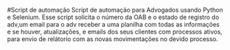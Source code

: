 #Script de automação
Script de automação para Advogados usando Python e Selenium.
Esse script solicita o número da OAB e o estado de registro do adv,um email para o adv receber a uma planilha com todas as informações e se houver, atualizações, e emails dos seus clientes com processos ativos, para envio de relátorio com as novas movimentações no devido processo. 
